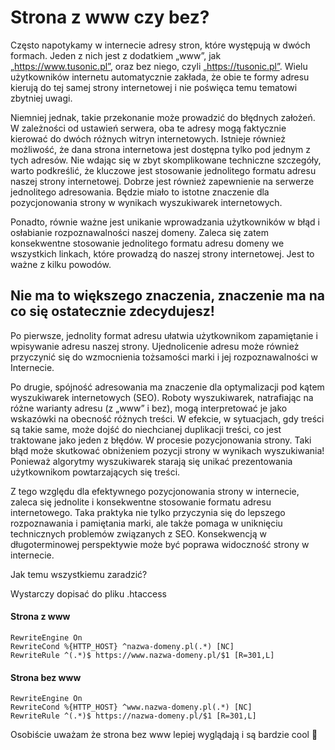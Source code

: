 # Strona z www czy bez?
Często napotykamy w internecie adresy stron, które występują w dwóch formach. Jeden z nich jest z dodatkiem „www”, jak „https://www.tusonic.pl”, oraz bez niego, czyli „https://tusonic.pl”. Wielu użytkowników internetu automatycznie zakłada, że obie te formy adresu kierują do tej samej strony internetowej i nie poświęca temu tematowi zbytniej uwagi.

Niemniej jednak, takie przekonanie może prowadzić do błędnych założeń. W zależności od ustawień serwera, oba te adresy mogą faktycznie kierować do dwóch różnych witryn internetowych. Istnieje również możliwość, że dana strona internetowa jest dostępna tylko pod jednym z tych adresów. Nie wdając się w zbyt skomplikowane techniczne szczegóły, warto podkreślić, że kluczowe jest stosowanie jednolitego formatu adresu naszej strony internetowej. Dobrze jest również zapewnienie na serwerze jednolitego adresowania. Będzie miało to istotne znaczenie dla pozycjonowania strony w wynikach wyszukiwarek internetowych.

Ponadto, równie ważne jest unikanie wprowadzania użytkowników w błąd i osłabianie rozpoznawalności naszej domeny. Zaleca się zatem konsekwentne stosowanie jednolitego formatu adresu domeny we wszystkich linkach, które prowadzą do naszej strony internetowej. Jest to ważne z kilku powodów.

## Nie ma to większego znaczenia, znaczenie ma na co się ostatecznie zdecydujesz!

Po pierwsze, jednolity format adresu ułatwia użytkownikom zapamiętanie i wpisywanie adresu naszej strony. Ujednolicenie adresu może również przyczynić się do wzmocnienia tożsamości marki i jej rozpoznawalności w Internecie.

Po drugie, spójność adresowania ma znaczenie dla optymalizacji pod kątem wyszukiwarek internetowych (SEO). Roboty wyszukiwarek, natrafiając na różne warianty adresu (z „www” i bez), mogą interpretować je jako wskazówki na obecność różnych treści. W efekcie, w sytuacjach, gdy treści są takie same, może dojść do niechcianej duplikacji treści, co jest traktowane jako jeden z błędów. W procesie pozycjonowania strony. Taki błąd może skutkować obniżeniem pozycji strony w wynikach wyszukiwania! Ponieważ algorytmy wyszukiwarek starają się unikać prezentowania użytkownikom powtarzających się treści.

Z tego względu dla efektywnego pozycjonowania strony w internecie, zaleca się jednolite i konsekwentne stosowanie formatu adresu internetowego. Taka praktyka nie tylko przyczynia się do lepszego rozpoznawania i pamiętania marki, ale także pomaga w uniknięciu technicznych problemów związanych z SEO. Konsekwencją w długoterminowej perspektywie może być poprawa widoczność strony w internecie.

Jak temu wszystkiemu zaradzić?

Wystarczy dopisać do pliku .htaccess

#### Strona z www

```
RewriteEngine On
RewriteCond %{HTTP_HOST} ^nazwa-domeny.pl(.*) [NC]
RewriteRule ^(.*)$ https://www.nazwa-domeny.pl/$1 [R=301,L]
```

#### Strona bez www

``` 
RewriteEngine On
RewriteCond %{HTTP_HOST} ^www.nazwa-domeny.pl(.*) [NC]
RewriteRule ^(.*)$ https://nazwa-domeny.pl/$1 [R=301,L]
```

Osobiście uważam że strona bez www lepiej wyglądają i są bardzie cool 🙂
